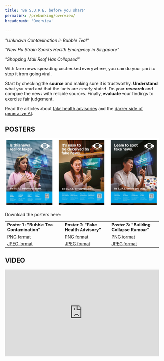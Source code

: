 ```yaml
---
title: 'Be S.U.R.E. before you share'
permalink: /prebunking/overview/
breadcrumb: 'Overview'

---
```


*"Unknown Contamination in Bubble Tea!"*

*"New Flu Strain Sparks Health Emergency in Singapore"*

*"Shopping Mall Roof Has Collapsed"*

With fake news spreading unchecked everywhere, you can do your part to stop it from going viral. 

Start by checking the **source** and making sure it is trustworthy. **Understand** what you read and that the facts are clearly stated. Do your **research** and compare the news with reliable sources. Finally, **evaluate** your findings to exercise fair judgement. 

Read the articles about [fake health advisories](/prebunking/writeup1/) and the [darker side of generative AI](/prebunking/writeup2/).



## POSTERS

![](../images/prebunking-infographics-thmb.png)

Download the posters here:

<table>
<tr><td><b>Poster 1: "Bubble Tea Contamination"</b></td>
	<td><b>Poster 2: "Fake Health Advisory"</b></td>
    <td><b>Poster 3: "Building Collapse Rumour"</b></td></tr>
<tr><td><a href="https://go.gov.sg/a9nb3u">PNG format</a></td>
	<td><a href="https://go.gov.sg/0wa1w7">PNG format</a></td>
    <td><a href="https://go.gov.sg/pfh5wg">PNG format</a></td></tr>
<tr><td><a href="https://go.gov.sg/8i0v8s">JPEG format</a></td>
	<td><a href="https://go.gov.sg/wz21wm">JPEG format</a></td>
    <td><a href="https://go.gov.sg/jgg943">JPEG format</a></td></tr></table>




## VIDEO

<style>.embed-container { position: relative; padding-bottom: 56.25%; height: 0; overflow: hidden; max-width: 100%; } .embed-container iframe, .embed-container object, .embed-container embed { position: absolute; top: 0; left: 0; width: 100%; height: 100%; }</style><div class='embed-container'>
<iframe width="560" height="315" src="https://www.youtube.com/embed/Z2cPIlVOD8w?si=xX5bt-03s7qIdPdz" title="YouTube video player" frameborder="0" allow="accelerometer; autoplay; clipboard-write; encrypted-media; gyroscope; picture-in-picture; web-share" allowfullscreen></iframe></div>
